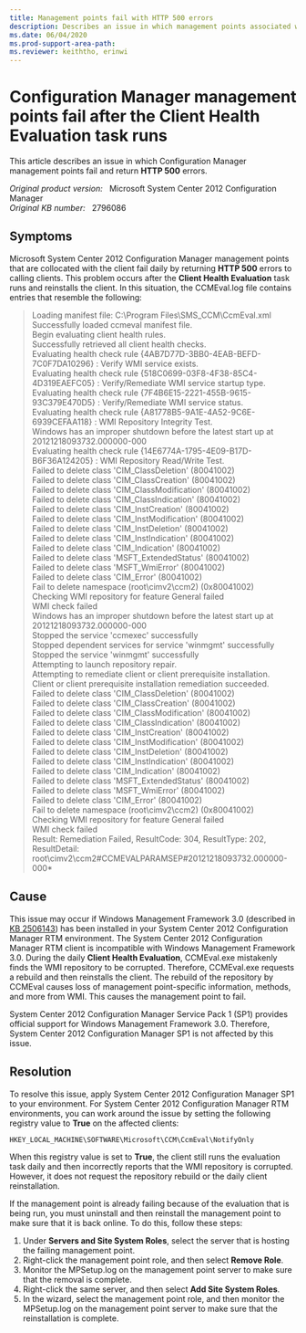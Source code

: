 ```yaml
---
title: Management points fail with HTTP 500 errors
description: Describes an issue in which management points associated with System Center 2012 Configuration Manager return HTTP 500 errors to calling clients. This issue occurs after the Client Health Evaluation task runs and triggers a reinstall of the client.
ms.date: 06/04/2020
ms.prod-support-area-path:
ms.reviewer: keiththo, erinwi
---
```

# Configuration Manager management points fail after the Client Health Evaluation task runs

This article describes an issue in which Configuration Manager management points fail and return **HTTP 500** errors.

_Original product version:_ &nbsp; Microsoft System Center 2012 Configuration Manager  
_Original KB number:_ &nbsp; 2796086

## Symptoms

Microsoft System Center 2012 Configuration Manager management points that are collocated with the client fail daily by returning **HTTP 500** errors to calling clients. This problem occurs after the **Client Health Evaluation** task runs and reinstalls the client. In this situation, the CCMEval.log file contains entries that resemble the following:

> Loading manifest file: C:\Program Files\SMS_CCM\CcmEval.xml  
> Successfully loaded ccmeval manifest file.  
> Begin evaluating client health rules.  
> Successfully retrieved all client health checks.  
> Evaluating health check rule {4AB7D77D-3BB0-4EAB-BEFD-7C0F7DA10296} : Verify WMI service exists.  
> Evaluating health check rule {518C0699-03F8-4F38-85C4-4D319EAEFC05} : Verify/Remediate WMI service startup type.  
> Evaluating health check rule {7F4B6E15-2221-455B-9615-93C379E470D5} : Verify/Remediate WMI service status.  
> Evaluating health check rule {A81778B5-9A1E-4A52-9C6E-6939CEFAA118} : WMI Repository Integrity Test.  
> Windows has an improper shutdown before the latest start up at 20121218093732.000000-000  
> Evaluating health check rule {14E6774A-1795-4E09-B17D-B6F36A124205} : WMI Repository Read/Write Test.  
> Failed to delete class 'CIM_ClassDeletion' (80041002)  
> Failed to delete class 'CIM_ClassCreation' (80041002)  
> Failed to delete class 'CIM_ClassModification' (80041002)  
> Failed to delete class 'CIM_ClassIndication' (80041002)  
> Failed to delete class 'CIM_InstCreation' (80041002)  
> Failed to delete class 'CIM_InstModification' (80041002)  
> Failed to delete class 'CIM_InstDeletion' (80041002)  
> Failed to delete class 'CIM_InstIndication' (80041002)  
> Failed to delete class 'CIM_Indication' (80041002)  
> Failed to delete class 'MSFT_ExtendedStatus' (80041002)  
> Failed to delete class 'MSFT_WmiError' (80041002)  
> Failed to delete class 'CIM_Error' (80041002)  
> Fail to delete namespace (root\cimv2\ccm2) (0x80041002)  
> Checking WMI repository for feature General failed  
> WMI check failed  
> Windows has an improper shutdown before the latest start up at 20121218093732.000000-000  
> Stopped the service 'ccmexec' successfully  
> Stopped dependent services for service 'winmgmt' successfully  
> Stopped the service 'winmgmt' successfully  
> Attempting to launch repository repair.  
> Attempting to remediate client or client prerequisite installation.  
> Client or client prerequisite installation remediation succeeded.  
> Failed to delete class 'CIM_ClassDeletion' (80041002)  
> Failed to delete class 'CIM_ClassCreation' (80041002)  
> Failed to delete class 'CIM_ClassModification' (80041002)  
> Failed to delete class 'CIM_ClassIndication' (80041002)  
> Failed to delete class 'CIM_InstCreation' (80041002)  
> Failed to delete class 'CIM_InstModification' (80041002)  
> Failed to delete class 'CIM_InstDeletion' (80041002)  
> Failed to delete class 'CIM_InstIndication' (80041002)  
> Failed to delete class 'CIM_Indication' (80041002)  
> Failed to delete class 'MSFT_ExtendedStatus' (80041002)  
> Failed to delete class 'MSFT_WmiError' (80041002)  
> Failed to delete class 'CIM_Error' (80041002)  
> Fail to delete namespace (root\cimv2\ccm2) (0x80041002)  
> Checking WMI repository for feature General failed  
> WMI check failed  
> Result: Remediation Failed, ResultCode: 304, ResultType: 202, ResultDetail: root\cimv2\ccm2#CCMEVALPARAMSEP#20121218093732.000000-000*  

## Cause

This issue may occur if Windows Management Framework 3.0 (described in [KB 2506143](https://support.microsoft.com/help/2506143)) has been installed in your System Center 2012 Configuration Manager RTM environment. The System Center 2012 Configuration Manager RTM client is incompatible with Windows Management Framework 3.0. During the daily **Client Health Evaluation**, CCMEval.exe mistakenly finds the WMI repository to be corrupted. Therefore, CCMEval.exe requests a rebuild and then reinstalls the client. The rebuild of the repository by CCMEval causes loss of management point-specific information, methods, and more from WMI. This causes the management point to fail.

System Center 2012 Configuration Manager Service Pack 1 (SP1) provides official support for Windows Management Framework 3.0. Therefore, System Center 2012 Configuration Manager SP1 is not affected by this issue.

## Resolution

To resolve this issue, apply System Center 2012 Configuration Manager SP1 to your environment. For System Center 2012 Configuration Manager RTM environments, you can work around the issue by setting the following registry value to **True** on the affected clients:

`HKEY_LOCAL_MACHINE\SOFTWARE\Microsoft\CCM\CcmEval\NotifyOnly`

When this registry value is set to **True**, the client still runs the evaluation task daily and then incorrectly reports that the WMI repository is corrupted. However, it does not request the repository rebuild or the daily client reinstallation.

If the management point is already failing because of the evaluation that is being run, you must uninstall and then reinstall the management point to make sure that it is back online. To do this, follow these steps:

1. Under **Servers and Site System Roles**, select the server that is hosting the failing management point.
2. Right-click the management point role, and then select **Remove Role**.
3. Monitor the MPSetup.log on the management point server to make sure that the removal is complete.
4. Right-click the same server, and then select **Add Site System Roles**.
5. In the wizard, select the management point role, and then monitor the MPSetup.log on the management point server to make sure that the reinstallation is complete.
